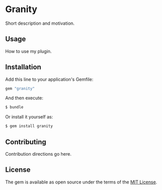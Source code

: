 # Granity
Short description and motivation.

## Usage
How to use my plugin.

## Installation
Add this line to your application's Gemfile:

```ruby
gem "granity"
```

And then execute:
```bash
$ bundle
```

Or install it yourself as:
```bash
$ gem install granity
```

## Contributing
Contribution directions go here.

## License
The gem is available as open source under the terms of the [MIT License](https://opensource.org/licenses/MIT).
